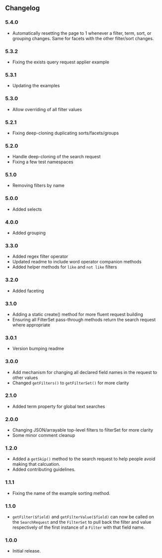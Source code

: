 ## Changelog

### 5.4.0
- Automatically resetting the page to 1 whenever a filter, term, sort, or grouping changes. Same for facets with the other filter/sort changes.

### 5.3.2
- Fixing the exists query request applier example

### 5.3.1
- Updating the examples

### 5.3.0
- Allow overriding of all filter values

### 5.2.1
- Fixing deep-cloning duplicating sorts/facets/groups

### 5.2.0
- Handle deep-cloning of the search request
- Fixing a few test namespaces

### 5.1.0
- Removing filters by name

### 5.0.0
- Added selects

### 4.0.0
- Added grouping

### 3.3.0
- Added regex filter operator
- Updated readme to include word operator companion methods
- Added helper methods for `like` and `not like` filters

### 3.2.0
- Added faceting

### 3.1.0
- Adding a static create() method for more fluent request building
- Ensuring all FilterSet pass-through methods return the search request where appropriate

### 3.0.1
- Version bumping readme

### 3.0.0
- Add mechanism for changing all declared field names in the request to other values
- Changed `getFilters()` to `getFilterSet()` for more clarity

### 2.1.0
- Added term property for global text searches

### 2.0.0
- Changing JSON/arrayable top-level filters to filterSet for more clarity
- Some minor comment cleanup

### 1.2.0
- Added a `getSkip()` method to the search request to help people avoid making that calcuation.
- Added contributing guidelines.

### 1.1.1
- Fixing the name of the example sorting method.

### 1.1.0
- `getFilter($field)` and `getFilterValue($field)` can now be called on the `SearchRequest` and the `FilterSet` to pull back the filter and value respectively of the first instance of a `Filter` with that field name.

### 1.0.0
- Initial release.